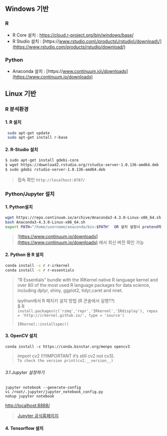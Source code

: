 ## Windows 기반

### R

* R Core 설치 : [https:\/\/cloud.r-project.org\/bin\/windows\/base\/](https://cloud.r-project.org/bin/windows/base/)
* R Studio 설치 : [https:\/\/www.rstudio.com\/products\/rstudio\/download\/](https://www.rstudio.com/products/rstudio/download/)

### Python

* Anaconda 설치 : [https:\/\/www.continuum.io\/downloads](https://www.continuum.io/downloads)

## Linux 기반

### R 분석환경

#### 1. R 설치

```bash
 sudo apt-get update
 sudo apt-get install r-base
```

#### 2. R-Studio 설치

```bash
$ sudo apt-get install gdebi-core
$ wget https://download2.rstudio.org/rstudio-server-1.0.136-amd64.deb
$ sudo gdebi rstudio-server-1.0.136-amd64.deb
```

> 접속 확인 `http://localhost:8787/`

### Python\/Jupyter 설치

#### 1. Python설치

```bash
wget https://repo.continuum.io/archive/Anaconda3-4.3.0-Linux-x86_64.sh
bash Anaconda3-4.3.0-Linux-x86_64.sh
export PATH="/home/username/anaconda/bin:$PATH"  OR 설치 설정시 pretend하기
```

> [https://www.continuum.io/downloads](https://www.continuum.io/downloads) 에서 최신 버전 확인 가능

#### 2. Python 용 R 설치

```bash
conda install -c r r-irkernel
conda install -c r r-essentials
```

> “R Essentials” bundle with the IRKernel native R language kernel and over 80 of the most used R language packages for data science, including dplyr, shiny, ggplot2, tidyr,caret and nnet.
>
> ipython에서 R 패지키 설치 방법 \(R 콘솔에서 실행??\)  
> $ R   
> `install.packages(c('rzmq','repr','IRkernel','IRdisplay'), repos = 'http://irkernel.github.io/', type = 'source')`
>
> `IRkernel::installspec()`

#### 3. OpenCV 설치

`conda install -c https://conda.binstar.org/menpo opencv3`

> import cv2 \(!!!IMPORTANT it’s still cv2 not cv3\).   
> `To check the version print(cv2.__version__)`

###### 3.1 Jupyter 설정하기

```
jupyter notebook --generate-config
vi /root/.jupyter/jupyter_notebook_config.py
nohup jupyter notebook
```

[http:\/\/localhost:8888\/](http://localhost:8888/)

> [Jupyter 공식홈페이지](http://jupyter-notebook.readthedocs.io/en/latest/public_server.html)

#### 4. Tensorflow 설치


